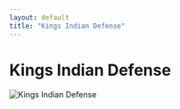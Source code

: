 ```yaml
---
layout: default
title: "Kings Indian Defense"
---
```


# Kings Indian Defense

![Kings Indian Defense](https://www.thechesswebsite.com/wp-content/uploads/2012/07/kings-indian-defense-big.jpg)

